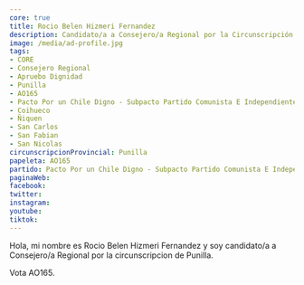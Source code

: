 ```yaml
---
core: true
title: Rocio Belen Hizmeri Fernandez
description: Candidato/a a Consejero/a Regional por la Circunscripción de Punilla
image: /media/ad-profile.jpg
tags:
- CORE
- Consejero Regional
- Apruebo Dignidad
- Punilla
- AO165
- Pacto Por un Chile Digno - Subpacto Partido Comunista E Independientes - Partido Comunista De Chile
- Coihueco
- Ñiquen
- San Carlos
- San Fabian
- San Nicolas
circunscripcionProvincial: Punilla
papeleta: AO165
partido: Pacto Por un Chile Digno - Subpacto Partido Comunista E Independientes - Partido Comunista De Chile
paginaWeb:
facebook:
twitter:
instagram:
youtube:
tiktok:
---
```

Hola, mi nombre es Rocio Belen Hizmeri Fernandez y soy candidato/a a Consejero/a Regional por la circunscripcion de Punilla.

Vota AO165.